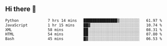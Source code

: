 ## Hi there 👋

<!--
**alihaqberdi/alihaqberdi** is a ✨ _special_ ✨ repository because its `README.md` (this file) appears on your GitHub profile.

Here are some ideas to get you started:

- 🔭 I’m currently working on ...
- 🌱 I’m currently learning ...
- 👯 I’m looking to collaborate on ...
- 🤔 I’m looking for help with ...
- 💬 Ask me about ...
- 📫 How to reach me: ...
- 😄 Pronouns: ...
- ⚡ Fun fact: ...
-->

<!--START_SECTION:waka-->

```txt
Python             7 hrs 14 mins   ███████████████▒░░░░░░░░░   61.97 %
JavaScript         1 hr 15 mins    ██▓░░░░░░░░░░░░░░░░░░░░░░   10.74 %
XML                58 mins         ██░░░░░░░░░░░░░░░░░░░░░░░   08.31 %
HTML               54 mins         ██░░░░░░░░░░░░░░░░░░░░░░░   07.80 %
Bash               45 mins         █▓░░░░░░░░░░░░░░░░░░░░░░░   06.53 %
```

<!--END_SECTION:waka-->
